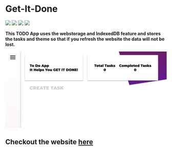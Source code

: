 # Get-It-Done
<img src="https://img.shields.io/badge/HTML5-E34F26?style=for-the-badge&logo=html5&logoColor=white"> <img src="https://img.shields.io/badge/Sass-CC6699?style=for-the-badge&logo=sass&logoColor=white">
<img src="https://img.shields.io/badge/CSS3-1572B6?style=for-the-badge&logo=css3&logoColor=white">
<img src="https://img.shields.io/badge/JavaScript-F7DF1E?style=for-the-badge&logo=javascript&logoColor=black">

 __This TODO App uses the  webstorage and IndexedDB feature and stores the tasks and theme so that if you refresh the website the data will not be lost.__



<img src="images\getitdone.jpg">


 ## Checkout the website [here](https://getitdoneapp.netlify.app)
 
